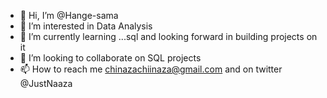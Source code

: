 - 👋 Hi, I’m @Hange-sama
- 👀 I’m interested in Data Analysis
- 🌱 I’m currently learning ...sql and looking forward in building projects on it
- 💞️ I’m looking to collaborate on SQL projects
- 📫 How to reach me chinazachiinaza@gmail.com and on twitter @JustNaaza

<!---
Hange-sama/Hange-sama is a ✨ special ✨ repository because its `README.md` (this file) appears on your GitHub profile.
You can click the Preview link to take a look at your changes.
--->
